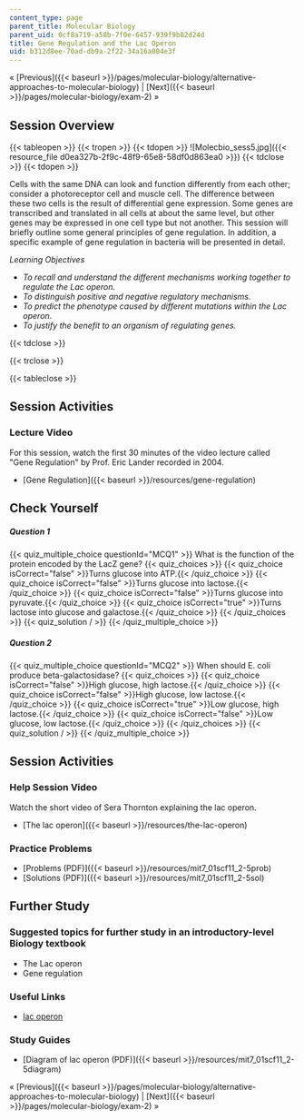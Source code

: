 ```yaml
---
content_type: page
parent_title: Molecular Biology
parent_uid: 0cf8a719-a58b-7f0e-6457-939f9b82d24d
title: Gene Regulation and the Lac Operon
uid: b312d8ee-70ad-db9a-2f22-34a16a004e3f
---
```


« [Previous]({{< baseurl >}}/pages/molecular-biology/alternative-approaches-to-molecular-biology) | [Next]({{< baseurl >}}/pages/molecular-biology/exam-2) »

Session Overview
----------------

{{< tableopen >}}
{{< tropen >}}
{{< tdopen >}}
![Molecbio_sess5.jpg]({{< resource_file d0ea327b-2f9c-48f9-65e8-58df0d863ea0 >}})
{{< tdclose >}}
{{< tdopen >}}


Cells with the same DNA can look and function differently from each other; consider a photoreceptor cell and muscle cell. The difference between these two cells is the result of differential gene expression. Some genes are transcribed and translated in all cells at about the same level, but other genes may be expressed in one cell type but not another. This session will briefly outline some general principles of gene regulation. In addition, a specific example of gene regulation in bacteria will be presented in detail.

_Learning Objectives_

*   _To recall and understand the different mechanisms working together to regulate the Lac operon_.
*   _To distinguish positive and negative regulatory mechanisms._
*   _To predict the phenotype caused by different mutations within the Lac operon_.
*   _To justify the benefit to an organism of regulating genes._


{{< tdclose >}}

{{< trclose >}}

{{< tableclose >}}

Session Activities
------------------

### Lecture Video

For this session, watch the first 30 minutes of the video lecture called "Gene Regulation" by Prof. Eric Lander recorded in 2004.

*   [Gene Regulation]({{< baseurl >}}/resources/gene-regulation)

Check Yourself
--------------

##### Question 1
 {{< quiz_multiple_choice questionId="MCQ1" >}} What is the function of the protein encoded by the LacZ gene? {{< quiz_choices >}} {{< quiz_choice isCorrect="false" >}}Turns glucose into ATP.{{< /quiz_choice >}} {{< quiz_choice isCorrect="false" >}}Turns glucose into lactose.{{< /quiz_choice >}} {{< quiz_choice isCorrect="false" >}}Turns glucose into pyruvate.{{< /quiz_choice >}} {{< quiz_choice isCorrect="true" >}}Turns lactose into glucose and galactose.{{< /quiz_choice >}} {{< /quiz_choices >}} {{< quiz_solution / >}} {{< /quiz_multiple_choice >}}
##### Question 2
 {{< quiz_multiple_choice questionId="MCQ2" >}} When should E. coli produce beta-galactosidase? {{< quiz_choices >}} {{< quiz_choice isCorrect="false" >}}High glucose, high lactose.{{< /quiz_choice >}} {{< quiz_choice isCorrect="false" >}}High glucose, low lactose.{{< /quiz_choice >}} {{< quiz_choice isCorrect="true" >}}Low glucose, high lactose.{{< /quiz_choice >}} {{< quiz_choice isCorrect="false" >}}Low glucose, low lactose.{{< /quiz_choice >}} {{< /quiz_choices >}} {{< quiz_solution / >}} {{< /quiz_multiple_choice >}}

Session Activities
------------------

### Help Session Video

Watch the short video of Sera Thornton explaining the lac operon.

*   [The lac operon]({{< baseurl >}}/resources/the-lac-operon)

### Practice Problems

*   [Problems (PDF)]({{< baseurl >}}/resources/mit7_01scf11_2-5prob)
*   [Solutions (PDF)]({{< baseurl >}}/resources/mit7_01scf11_2-5sol)

Further Study
-------------

### Suggested topics for further study in an introductory-level Biology textbook

*   The Lac operon
*   Gene regulation

### Useful Links

*   [lac operon](http://www.youtube.com/watch?v=iPQZXMKZEfw)

### Study Guides

*   [Diagram of lac operon (PDF)]({{< baseurl >}}/resources/mit7_01scf11_2-5diagram)

« [Previous]({{< baseurl >}}/pages/molecular-biology/alternative-approaches-to-molecular-biology) | [Next]({{< baseurl >}}/pages/molecular-biology/exam-2) »